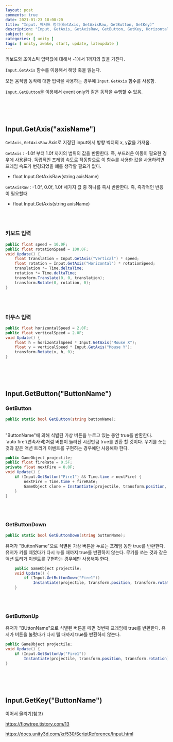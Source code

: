 ```yaml
---
layout: post
comments: true
date: 2021-01-23 18:00:20
title: "Input. 메서드 정리(GetAxis, GetAxisRaw, GetButton, GetKey)"
description: "Input, GetAxis, GetAxisRaw, GetButton, GetKey, Horizontal, Vertical"
subject: dev
categories: [ unity ]
tags: [ unity, awake, start, update, lateupdate ]
---
```


키보드와 조이스틱 입력값에 대해서 -1에서 1까지의 값을 가진다.

`Input.GetAxis` 함수를 이용해서 해당 축을 읽는다.

모든 움직임 동작에 대한 입력을 사용하는 경우에 `Input.GetAxis` 함수를 사용함.

`Input.GetButton`을 이용해서 event only와 같은 동작을 수행할 수 있음.

<br><br><br>

## Input.GetAxis("axisName")

`GetAxis`, `GetAxisRaw` Axis로 지정된 input에서 방향 벡터의 x, y값을 가져옴.

`GetAxis` : -1.0f 부터 1.0f 까지의 범위의 값을 반환한다. 즉, 부드러운 이동이 필요한 경우에 사용된다.
독립적인 프레임 속도로 작동함으로 이 함수를 사용한 값을 사용하려면 프레임 속도가 변경되었을 떄를 생각할 필요가 없다.
- float Input.GetAxisRaw(string axisName)

`GetAxisRaw` : -1.0f, 0.0f, 1.0f 세가지 값 중 하나를 즉시 반환한다. 즉, 즉각적인 반응이 필요할때
- float Input.GetAxis(string axisName)

<br><br>

### 키보드 입력
```c#
public float speed = 10.0F;
public float rotationSpeed = 100.0F;
void Update() {
    float translation = Input.GetAxis("Vertical") * speed;
    float rotation = Input.GetAxis("Horizontal") * rotationSpeed;
    translation *= Time.deltaTime;
    rotation *= Time.deltaTime;
    transform.Translate(0, 0, translation);
    transform.Rotate(0, rotation, 0);
}
```

<br><br>

### 마우스 입력
```c#
public float horizontalSpeed = 2.0F;
public float verticalSpeed = 2.0F;
void Update() {
    float h = horizontalSpeed * Input.GetAxis("Mouse X");
    float v = verticalSpeed * Input.GetAxis("Mouse Y");
    transform.Rotate(v, h, 0);
}
```

<br><br><br>

## Input.GetButton("ButtonName")


### GetButton
```c#
public static bool GetButton(string buttonName);
```
<br>
"ButtonName"에 의해 식별된 가상 버튼을 누르고 있는 동안 true를 반환한다.
<br>
`auto fire`(연속사격)처럼 버튼이 눌러진 시간만큼 true를 반환 할 것이다.
무기를 쏘는 것과 같은 액션 트리거 이벤트를 구현하는 경우에만 사용해야 한다.

```c#
public GameObject projectile;
public float fireRate = 0.5F;
private float nextFire = 0.0F;
void Update() {
    if (Input.GetButton("Fire1") && Time.time > nextFire) {
        nextFire = Time.time + fireRate;
        GameObject clone = Instantiate(projectile, transform.position, transform.rotation) as GameObject;
    }
}
```

<br><br>

### GetButtonDown
```c#
public static bool GetButtonDown(string buttonName);
```
유저가 "ButtonName"으로 식별된 가상 버튼을 누르는 프레임 동안 true를 반환한다.
유저가 키를 떼었다가 다시 누를 때까지 true를 반환하지 않는다.
무기를 쏘는 것과 같은 액션 트리거 이벤트를 구현하는 경우에만 사용해야 한다.
```c#
    public GameObject projectile;
    void Update() {
        if (Input.GetButtonDown("Fire1"))
            Instantiate(projectile, transform.position, transform.rotation);
    }
```

<br><br>

### GetButtonUp
유저가 "BUttonName"으로 식별된 버튼을 떼면 첫번째 프레임에 true를 반환한다.
유저가 버튼을 눌렀다가 다시 뗄 때까지 true를 반환하지 않는다.
```c#
public GameObject projectile;
void Update() {
    if (Input.GetButtonUp("Fire1"))
        Instantiate(projectile, transform.position, transform.rotation);
}
```

<br><br><br>

## Input.GetKey("ButtonName")


이어서 올리기(참고)

https://flowtree.tistory.com/13

https://docs.unity3d.com/kr/530/ScriptReference/Input.html
